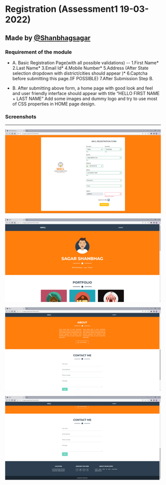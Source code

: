 # Registration (Assessment1 19-03-2022)

## Made by [@Shanbhagsagar](https://github.com/Shanbhagsagar)

### Requirement of the module

- A.	Basic Registration Page(with all possible validations)
        -- 1.First Name*
         2.Last Name*
         3.Email Id*
         4.Mobile Number*
	 5.Address (After State selection dropdown with district/cities should appear )*
	 6.Captcha before submitting this page.(IF POSSIBLE)
	 7.After Submission Step B.

- B.	After submitting above form, a home page with good look and feel and user friendly interface should appear with title “HELLO FIRST NAME + LAST NAME”
Add some images and dummy logo and try to use most of CSS properties in HOME page design.

### Screenshots
---

![](https://github.com/Shanbhagsagar/sagar_assessment1/blob/main/images/1.png)

![](https://github.com/Shanbhagsagar/sagar_assessment1/blob/main/images/2.png)

![](https://github.com/Shanbhagsagar/sagar_assessment1/blob/main/images/3.png)

![](https://github.com/Shanbhagsagar/sagar_assessment1/blob/main/images/4.png)
